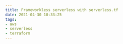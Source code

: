```yaml
---
title: Frameworkless serverless with serverless.tf
date: 2021-04-30 10:33:25
tags: 
- aws
- serverless
- terraform
---
```

